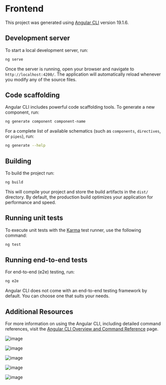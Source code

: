 # Frontend

This project was generated using [Angular CLI](https://github.com/angular/angular-cli) version 19.1.6.

## Development server

To start a local development server, run:

```bash
ng serve
```

Once the server is running, open your browser and navigate to `http://localhost:4200/`. The application will automatically reload whenever you modify any of the source files.

## Code scaffolding

Angular CLI includes powerful code scaffolding tools. To generate a new component, run:

```bash
ng generate component component-name
```

For a complete list of available schematics (such as `components`, `directives`, or `pipes`), run:

```bash
ng generate --help
```

## Building

To build the project run:

```bash
ng build
```

This will compile your project and store the build artifacts in the `dist/` directory. By default, the production build optimizes your application for performance and speed.

## Running unit tests

To execute unit tests with the [Karma](https://karma-runner.github.io) test runner, use the following command:

```bash
ng test
```

## Running end-to-end tests

For end-to-end (e2e) testing, run:

```bash
ng e2e
```

Angular CLI does not come with an end-to-end testing framework by default. You can choose one that suits your needs.

## Additional Resources

For more information on using the Angular CLI, including detailed command references, visit the [Angular CLI Overview and Command Reference](https://angular.dev/tools/cli) page.

![image](https://github.com/user-attachments/assets/3b3651e7-4400-4155-b4b2-c5ae0d3d884f)

![image](https://github.com/user-attachments/assets/552092f0-4b5d-44d1-9ddd-74c8de9fcfd5)

![image](https://github.com/user-attachments/assets/6237d6da-2ed8-4386-8a81-345fb4b7abec)

![image](https://github.com/user-attachments/assets/71912e09-d0c7-4016-9a06-14236f0aef7a)

![image](https://github.com/user-attachments/assets/c54ccfe5-cacc-4482-aeb6-6d2832550755)





